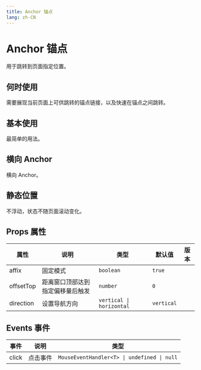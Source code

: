 ```yaml
---
title: Anchor 锚点
lang: zh-CN
---
```


# Anchor 锚点

用于跳转到页面指定位置。

## 何时使用

需要展现当前页面上可供跳转的锚点链接，以及快速在锚点之间跳转。

## 基本使用

最简单的用法。

<demo src="../../../../example/anchor/basic.svelte"  github='Anchor'></demo>

## 横向 Anchor

横向 Anchor。

<demo src="../../../../example/anchor/direction.svelte"  github='Anchor'></demo>

## 静态位置

不浮动，状态不随页面滚动变化。

<demo src="../../../../example/anchor/affix.svelte"  github='Anchor'></demo>


## Props 属性

| 属性      | 说明                             | 类型                     | 默认值     | 版本 |
| --------- | -------------------------------- | ------------------------ | ---------- | ---- |
| affix     | 固定模式                         | `boolean`                | `true`     |      |
| offsetTop | 距离窗口顶部达到指定偏移量后触发 | `number`                 | `0`        |      |
| direction | 设置导航方向                     | `vertical \| horizontal` | `vertical` |      |

## Events 事件

| 事件  | 说明     | 类型                                        |
| ----- | -------- | ------------------------------------------- |
| click | 点击事件 | `MouseEventHandler<T> \| undefined \| null` |
